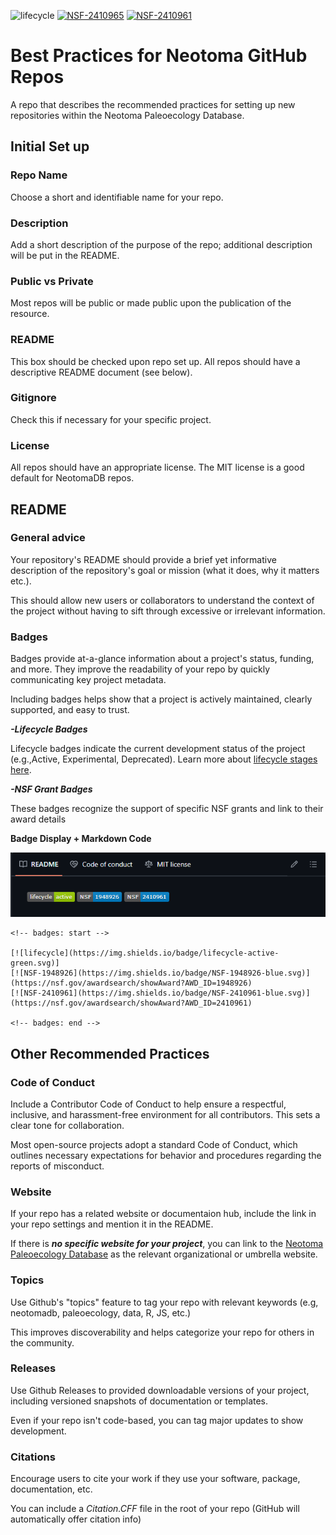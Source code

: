 <!-- badges: start -->

![lifecycle](https://img.shields.io/badge/lifecycle-active-green.svg)
[![NSF-2410965](https://img.shields.io/badge/NSF-2410965-blue.svg)](https://www.nsf.gov/awardsearch/showAward?AWD_ID=2410965&HistoricalAwards=false)
[![NSF-2410961](https://img.shields.io/badge/NSF-2410961-blue.svg)](https://www.nsf.gov/awardsearch/showAward?AWD_ID=2410961&HistoricalAwards=false)

<!-- badges: end -->

# Best Practices for Neotoma GitHub Repos
A repo that describes the recommended practices for setting up new repositories within the Neotoma Paleoecology Database.

## Initial Set up

### Repo Name
Choose a short and identifiable name for your repo.

### Description
Add a short description of the purpose of the repo; additional description will be put in the README.

### Public vs Private
Most repos will be public or made public upon the publication of the resource.

### README
This box should be checked upon repo set up. All repos should have a descriptive README document (see below).

### Gitignore
Check this if necessary for your specific project.

### License
All repos should have an appropriate license. The MIT license is a good default for NeotomaDB repos.

## README
### General advice
Your repository's README should provide a brief yet informative description of the repository's goal or mission (what it does, why it matters etc.).


This should allow new users or collaborators to understand the context of the project without having to sift through excessive or irrelevant information. 
### Badges
Badges provide at-a-glance information about a project's status, funding, and more. They improve the readability of your repo by quickly communicating key project metadata.

Including badges helps show that a project is actively maintained, clearly supported, and easy to trust.

***-Lifecycle Badges*** 

Lifecycle badges indicate the current development status of the project (e.g.,Active, Experimental, Deprecated).
Learn more about [lifecycle stages here](https://lifecycle.r-lib.org/articles/stages.html).

***-NSF Grant Badges***

These badges recognize the support of specific NSF grants and link to their award details

**Badge Display + Markdown Code**

![Badge Display](Example-badge-image.png)


```
<!-- badges: start -->

[![lifecycle](https://img.shields.io/badge/lifecycle-active-green.svg)]
[![NSF-1948926](https://img.shields.io/badge/NSF-1948926-blue.svg)](https://nsf.gov/awardsearch/showAward?AWD_ID=1948926)
[![NSF-2410961](https://img.shields.io/badge/NSF-2410961-blue.svg)](https://nsf.gov/awardsearch/showAward?AWD_ID=2410961)

<!-- badges: end -->
```

## Other Recommended Practices
### Code of Conduct
Include a Contributor Code of Conduct to help ensure a respectful, inclusive, and harassment-free environment for all contributors. This sets a clear tone for collaboration. 


Most open-source projects adopt a standard Code of Conduct, which outlines necessary expectations for behavior and procedures regarding the reports of misconduct.
### Website
If your repo has a related website or documentaion hub, include the link in your repo settings and mention it in the README.

If there is ***no specific website for your project***, you can link to the [Neotoma Paleoecology Database](https://www.neotomadb.org) as the relevant organizational or umbrella website.
### Topics
Use Github's "topics" feature to tag your repo with relevant keywords (e.g, neotomadb, paleoecology, data, R, JS, etc.)


This improves discoverability and helps categorize your repo for others in the community.
### Releases
Use Github Releases to provided downloadable versions of your project, including versioned snapshots of documentation or templates.


Even if your repo isn't code-based, you can tag major updates to show development. 
### Citations
Encourage users to cite your work if they use your software, package, documentation, etc.


You can include a *Citation.CFF* file in the root of your repo (GitHub will automatically offer citation info)